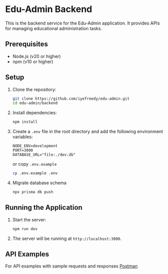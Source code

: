 # Edu-Admin Backend

This is the backend service for the Edu-Admin application. It provides APIs for managing educational administration tasks.

## Prerequisites

- Node.js (v20 or higher)
- npm (v10 or higher)

## Setup

1. Clone the repository:

   ```sh
   git clone https://github.com/iyefreedy/edu-admin.git
   cd edu-admin/backend
   ```

2. Install dependencies:

   ```sh
   npm install
   ```

3. Create a `.env` file in the root directory and add the following environment variables:

   ```
   NODE_ENV=development
   PORT=3000
   DATABASE_URL="file:./dev.db"
   ```

   or copy `.env.example`

   ```sh
   cp .env.example .env
   ```

4. Migrate database schema
   ```sh
   npx prisma db push
   ```

## Running the Application

1. Start the server:

   ```sh
   npm run dev
   ```

2. The server will be running at `http://localhost:3000`.

## API Examples

For API examples with sample requests and responses
[Postman](https://www.postman.com/bold-meadow-120941/workspace/edu-admin/collection/10557371-f9055ffc-9264-46c9-8ecb-b5ef51bf6cbd?action=share&creator=10557371)
